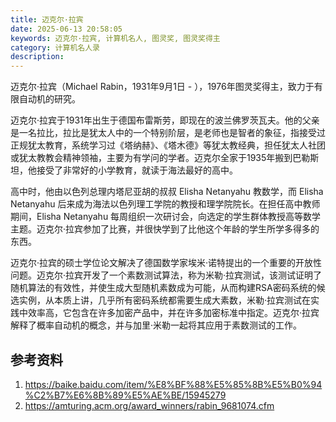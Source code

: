 ```yaml
---
title: 迈克尔·拉宾
date: 2025-06-13 20:58:05
keywords: 迈克尔·拉宾, 计算机名人, 图灵奖, 图灵奖得主
category: 计算机名人录
description:
---
```


迈克尔·拉宾（Michael Rabin，1931年9月1日 - ），1976年图灵奖得主，致力于有限自动机的研究。

迈克尔·拉宾于1931年出生于德国布雷斯劳，即现在的波兰佛罗茨瓦夫。他的父亲是一名拉比，拉比是犹太人中的一个特别阶层，是老师也是智者的象征，指接受过正规犹太教育，系统学习过《塔纳赫》、《塔木德》等犹太教经典，担任犹太人社团或犹太教教会精神领袖，主要为有学问的学者。迈克尔全家于1935年搬到巴勒斯坦，他接受了非常好的小学教育，就读于海法最好的高中。

高中时，他由以色列总理内塔尼亚胡的叔叔 Elisha Netanyahu 教数学，而 Elisha Netanyahu 后来成为海法以色列理工学院的教授和理学院院长。在担任高中教师期间，Elisha Netanyahu 每周组织一次研讨会，向选定的学生群体教授高等数学主题。迈克尔·拉宾参加了比赛，并很快学到了比他这个年龄的学生所学多得多的东西。

迈克尔·拉宾的硕士学位论文解决了德国数学家埃米·诺特提出的一个重要的开放性问题。迈克尔·拉宾开发了一个素数测试算法，称为米勒·拉宾测试，该测试证明了随机算法的有效性，并使生成大型随机素数成为可能，从而构建RSA密码系统的候选实例，从本质上讲，几乎所有密码系统都需要生成大素数，米勒·拉宾测试在实践中效率高，它包含在许多加密产品中，并在许多加密标准中指定。迈克尔·拉宾解释了概率自动机的概念，并与加里·米勒一起将其应用于素数测试的工作。

## 参考资料
1. https://baike.baidu.com/item/%E8%BF%88%E5%85%8B%E5%B0%94%C2%B7%E6%8B%89%E5%AE%BE/15945279
2. https://amturing.acm.org/award_winners/rabin_9681074.cfm